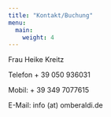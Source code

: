 ```yaml
---
title: "Kontakt/Buchung"
menu: 
  main:
    weight: 4
---
```

Frau Heike Kreitz

Telefon + 39 050 936031

Mobil: + 39 349 7077615

E-Mail: info (at) omberaldi.de